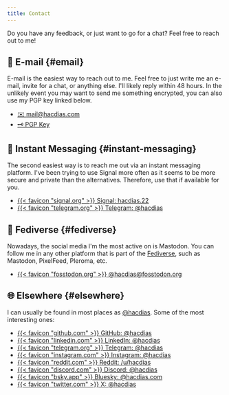 ```yaml
---
title: Contact
---
```


Do you have any feedback, or just want to go for a chat? Feel free to reach out to me!

<!--more-->

## 📧 E-mail {#email}

E-mail is the easiest way to reach out to me. Feel free to just write me an e-mail, invite for a chat, or anything else. I'll likely reply within 48 hours. In the unlikely event you may want to send me something encrypted, you can also use my PGP key linked below.

<div class='terms'>

- [✉️ mail@hacdias.com](mailto:mail@hacdias.com)
- [🗝 PGP Key](/pubkey.asc)

</div>

## 💬 Instant Messaging {#instant-messaging}

The second easiest way is to reach me out via an instant messaging platform. I've been trying to use Signal more often as it seems to be more secure and private than the alternatives. Therefore, use that if available for you.

<div class='terms'>

- [{{< favicon "signal.org" >}} Signal: hacdias.22](https://signal.me/#eu/3hipC8LRH2b1TEsjWGQzg0QoXDV2cuf6yJjSWWlPHOVIoXvwoPJPR6hFbOYLy1II)
- [{{< favicon "telegram.org" >}} Telegram: @hacdias](https://t.me/hacdias)

</div>

## 🐘 Fediverse {#fediverse}

Nowadays, the social media I'm the most active on is Mastodon. You can follow me in any other platform that is part of the [Fediverse](https://en.wikipedia.org/wiki/Fediverse), such as Mastodon, PixelFeed, Pleroma, etc.

<div class='terms'>

- [{{< favicon "fosstodon.org" >}} @hacdias@fosstodon.org](https://fosstodon.org/@hacdias)

</div>


## 🌐 Elsewhere {#elsewhere}

I can usually be found in most places as [@hacdias](/about/#handle). Some of the most interesting ones:

<div class='terms'>

- [{{< favicon "github.com" >}} GitHub: @hacdias](https://github.com/hacdias)
- [{{< favicon "linkedin.com" >}} LinkedIn: @hacdias](https://linkedin.com/in/hacdias)
- [{{< favicon "telegram.org" >}} Telegram: @hacdias](https://t.me/hacdias)
- [{{< favicon "instagram.com" >}} Instagram: @hacdias](https://instagram.com/hacdias)
- [{{< favicon "reddit.com" >}} Reddit: /u/hacdias](https://reddit.com/u/hacdias)
- [{{< favicon "discord.com" >}} Discord: @hacdias](https://discord.com/users/hacdias)
- [{{< favicon "bsky.app" >}} Bluesky: @hacdias.com](https://bsky.app/profile/hacdias.com)
- [{{< favicon "twitter.com" >}} X: @hacdias](https://twitter.com/hacdias)

</div>
